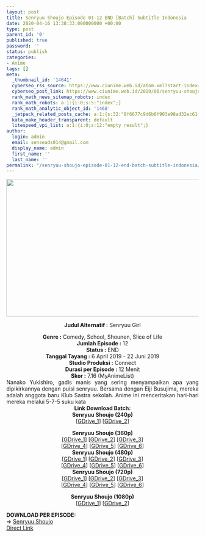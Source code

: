 ```yaml
---
layout: post
title: Senryuu Shoujo Episode 01-12 END [Batch] Subtitle Indonesia
date: 2020-04-16 13:38:33.000000000 +00:00
type: post
parent_id: '0'
published: true
password: ''
status: publish
categories:
- Anime
tags: []
meta:
  _thumbnail_id: '14641'
  cyberseo_rss_source: https://www.ciunime.web.id/atom.xml?start-index=601&max-results=150
  cyberseo_post_link: https://www.ciunime.web.id/2019/06/senryuu-shoujo-episode-01-12-end-batch.html
  rank_math_news_sitemap_robots: index
  rank_math_robots: a:1:{i:0;s:5:"index";}
  rank_math_analytic_object_id: '1468'
  _jetpack_related_posts_cache: a:1:{s:32:"8f6677c9d6b0f903e98ad32ec61f8deb";a:2:{s:7:"expires";i:1663044429;s:7:"payload";a:0:{}}}
  kata_make_header_transparent: default
  litespeed_vpi_list: a:1:{i:0;s:12:"empty result";}
author:
  login: admin
  email: senseads014@gmail.com
  display_name: admin
  first_name: ''
  last_name: ''
permalink: "/senryuu-shoujo-episode-01-12-end-batch-subtitle-indonesia/"
---
```

<div style="text-align: center;">
<div style="text-align: left;">
<div class="separator" style="clear: both; text-align: center;"><img border="0" data-original-height="720" data-original-width="1280" height="360" src="{{ site.baseurl }}/assets/2020/04/Senryuu%2BShoujo.png" width="640" /></div>
<p></div>
<p><b>Judul</b><b><b> Alternatif</b> :</b> Senryuu Girl</div>
<div style="text-align: center;"><b><b>Genre :</b></b> Comedy, School, Shounen, Slice of Life</div>
<div style="text-align: center;"><b>Jumlah Episode :</b> 12<br /><b>Status :</b> END<br /><b>Tanggal Tayang :</b> 6 April 2019 - 22 Juni 2019<br /><b>Studio Produksi :</b> Connect<br /><b>Durasi per Episode :</b> 12 Menit</div>
<div style="text-align: center;"><b>Skor :</b> 7.16 (MyAnimeList)</div>
<div style="text-align: center;"></div>
<div style="text-align: justify;">Nanako Yukishiro, gadis manis yang sering menyampaikan apa yang dipikirkannya dengan puisi senryuu. Bersama dengan Eiji Busujima, mereka adalah anggota baru Klub Sastra sekolah. Anime ini menceritakan hari-hari mereka melalui 5-7-5 suku kata</div>
<div style="text-align: justify;"></div>
<div style="text-align: justify;"></div>
<div style="text-align: center;"><b>Link Download Batch:</b></div>
<div style="text-align: center;">
<div style="text-align: center;"><b>Senryuu Shoujo (240p)</b></div>
<div style="text-align: center;">[<a href="https://drive.google.com/uc?id=1zZFRFcuu17bUePKKQejvQrEOxHrghNoT" target="_blank" rel="noopener">GDrive_1</a>] [<a href="https://drive.google.com/uc?id=1ApQUPf9WYhGhTwLj7000fq-kDfCxenlo" target="_blank" rel="noopener">GDrive_2</a>]</p>
</div>
</div>
<div style="text-align: center;"><b>Senryuu Shoujo (360p)</b></div>
<div style="text-align: center;">[<a href="https://drive.google.com/uc?id=1W1pznVhS6_tVRIPC2cd9KxHZAhFkKORF" target="_blank" rel="noopener">GDrive_1</a>] [<a href="https://drive.google.com/uc?id=1njJ9FFn3aia22M_Im0TKbDKfP0xm5suS" target="_blank" rel="noopener">GDrive_2</a>] [<a href="https://drive.google.com/uc?id=116X_KB83NWbNW5Rw_e6NjaJKKF0dwvmg" target="_blank" rel="noopener">GDrive_3</a>]<br />[<a href="https://drive.google.com/uc?id=1wmeu0xUEL6kxEyqul2TrzkEUyD7HEXfz" target="_blank" rel="noopener">GDrive_4</a>] [<a href="https://drive.google.com/uc?id=1xPAY6jfGo35NBvvFKRGEHO3fwPQN-hmU" target="_blank" rel="noopener">GDrive_5</a>] [<a href="https://drive.google.com/uc?export=download&amp;id=11OfeJR-oIa2ingE35-w31PDwCboMFNBa" target="_blank" rel="noopener">GDrive_6</a>]</div>
<div style="text-align: center;"></div>
<div style="text-align: center;"><b>Senryuu Shoujo (480p)</b><br />[<a href="https://drive.google.com/uc?id=14ruICdBnKFt_YNc1qBTWk-cy3cbmEcbc" target="_blank" rel="noopener">GDrive_1</a>] [<a href="https://drive.google.com/uc?id=130CedW8bATiKzJYnFFK7iSXED9aGBYy7" target="_blank" rel="noopener">GDrive_2</a>] [<a href="https://drive.google.com/uc?id=1Xatup0YxrqE6IW-MTJCBmEPmCDlgHEMm" target="_blank" rel="noopener">GDrive_3</a>]<br />[<a href="https://drive.google.com/uc?id=1lMWrniM7WFpOuE3C2q9loWL-xr7AOC5L" target="_blank" rel="noopener">GDrive_4</a>] [<a href="https://drive.google.com/uc?id=1H_19y4Oe3Li2CgV9a9y59lJ5dk6Yu0Cu" target="_blank" rel="noopener">GDrive_5</a>] [<a href="https://drive.google.com/uc?id=1lE-9X1Dn9YusBzp3MFPqUV55KIGT3zXW" target="_blank" rel="noopener">GDrive_6</a>]</div>
<div style="text-align: center;"><b>Senryuu Shoujo (720p)</b><br />[<a href="https://drive.google.com/uc?id=1FWZhnMJk7jOxbkWApSvbFdayQVovQ1_x" target="_blank" rel="noopener">GDrive_1</a>] [<a href="https://drive.google.com/uc?id=1YugFL1SNTESWQkuKL5PfKBaghiaBKcn5" target="_blank" rel="noopener">GDrive_2</a>] [<a href="https://drive.google.com/uc?id=15Cso4_vn9iPIx8RKdyb4NZrVrRu1DWm1" target="_blank" rel="noopener">GDrive_3</a>]<br />[<a href="https://drive.google.com/uc?id=1qTU8XojQh2zbXM2dMtyZ7WtaBMUZDdw5" target="_blank" rel="noopener">GDrive_4</a>] [<a href="https://drive.google.com/uc?id=16xa5ujTFWS5ONhHioX2VI9BYput7DIfC" target="_blank" rel="noopener">GDrive_5</a>] [<a href="https://drive.google.com/uc?export=download&amp;id=1mlXFzN9ver0H4JJjt3pD0M_9mnRLHMLd" target="_blank" rel="noopener">GDrive_6</a>]</p>
<p><b>Senryuu Shoujo (1080p)</b><br />[<a href="https://drive.google.com/uc?id=1GQUWanfcRmEi0nfp4Q5nROJaatsdw6Ob" target="_blank" rel="noopener">GDrive_1</a>] [<a href="https://drive.google.com/uc?id=1QdLzSMbxpB26fMZqbuC0pWco8hsXPBl7" target="_blank" rel="noopener">GDrive_2</a>]
<div style="text-align: center;">
<div style="text-align: left;"></div>
<div style="text-align: left;"></div>
</div>
<div style="text-align: justify;"><b><b>DOWNLOAD PER EPISODE</b>:</b></div>
<div style="text-align: justify;">=&gt; <a href="https://www.ciunime.web.id/2019/04/senryuu-shoujo-subtitle-indonesia_5.html" target="_blank" rel="noopener">Senryuu Shoujo</a></div>
<div style="text-align: justify;"></div>
</div>
<link rel="stylesheet" href="https://cdnjs.cloudflare.com/ajax/libs/font-awesome/4.7.0/css/font-awesome.min.css" />
<div class="divbtn"> <a href="https://handymansurrender.com/fihup8buzv?key=94550f7ce39444073321dde3b8782f97" class="btn"><i class="fa fa-download"></i> Direct Link</a> </div>
